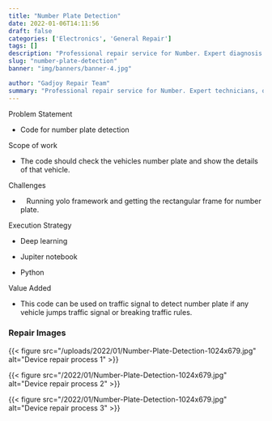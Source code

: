 ```yaml
---
title: "Number Plate Detection"
date: 2022-01-06T14:11:56
draft: false
categories: ['Electronics', 'General Repair']
tags: []
description: "Professional repair service for Number. Expert diagnosis and quality repairs in Bangalore."
slug: "number-plate-detection"
banner: "img/banners/banner-4.jpg"

author: "Gadjoy Repair Team"
summary: "Professional repair service for Number. Expert technicians, quality parts, warranty included."
---
```


Problem Statement 

- Code for number plate detection

Scope of work

- The code should check the vehicles number plate and show the details of that vehicle.

Challenges

- &nbsp;&nbsp;&nbsp;Running yolo framework and getting the rectangular frame for number plate.

Execution Strategy 

- Deep learning 

- Jupiter notebook 

- Python

Value Added 

- This code can be used on traffic signal to detect number plate if any vehicle jumps traffic signal or breaking traffic rules.

### Repair Images

{{< figure src="/uploads/2022/01/Number-Plate-Detection-1024x679.jpg" alt="Device repair process 1" >}}

{{< figure src="/2022/01/Number-Plate-Detection-1024x679.jpg" alt="Device repair process 2" >}}

{{< figure src="/2022/01/Number-Plate-Detection-1024x679.jpg" alt="Device repair process 3" >}}

